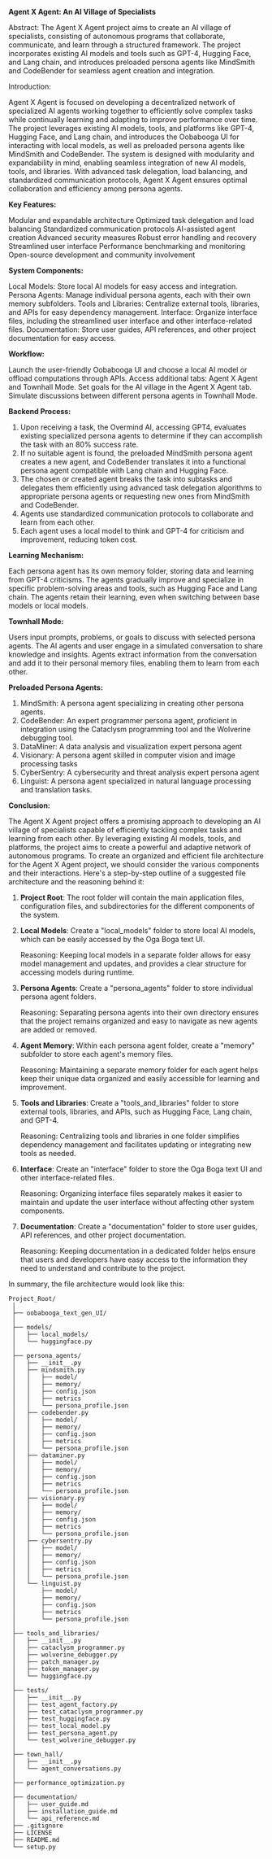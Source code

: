 **Agent X Agent: An AI Village of Specialists**

Abstract: The Agent X Agent project aims to create an AI village of specialists, consisting of autonomous programs that collaborate, communicate, and learn through a structured framework. The project incorporates existing AI models and tools such as GPT-4, Hugging Face, and Lang chain, and introduces preloaded persona agents like MindSmith and CodeBender for seamless agent creation and integration.

Introduction:

Agent X Agent is focused on developing a decentralized network of specialized AI agents working together to efficiently solve complex tasks while continually learning and adapting to improve performance over time. The project leverages existing AI models, tools, and platforms like GPT-4, Hugging Face, and Lang chain, and introduces the Oobabooga UI for interacting with local models, as well as preloaded persona agents like MindSmith and CodeBender. The system is designed with modularity and expandability in mind, enabling seamless integration of new AI models, tools, and libraries. With advanced task delegation, load balancing, and standardized communication protocols, Agent X Agent ensures optimal collaboration and efficiency among persona agents.

**Key Features:**

Modular and expandable architecture
Optimized task delegation and load balancing
Standardized communication protocols
AI-assisted agent creation
Advanced security measures
Robust error handling and recovery
Streamlined user interface
Performance benchmarking and monitoring
Open-source development and community involvement


**System Components:**

Local Models: Store local AI models for easy access and integration.
Persona Agents: Manage individual persona agents, each with their own memory subfolders.
Tools and Libraries: Centralize external tools, libraries, and APIs for easy dependency management.
Interface: Organize interface files, including the streamlined user interface and other interface-related files.
Documentation: Store user guides, API references, and other project documentation for easy access.


**Workflow:**

Launch the user-friendly Oobabooga UI and choose a local AI model or offload computations through APIs.
Access additional tabs: Agent X Agent and Townhall Mode.
Set goals for the AI village in the Agent X Agent tab.
Simulate discussions between different persona agents in Townhall Mode.

**Backend Process:**

1.  Upon receiving a task, the Overmind AI, accessing GPT4, evaluates existing specialized persona agents to determine if they can accomplish the task with an 80% success rate.
2.  If no suitable agent is found, the preloaded MindSmith persona agent creates a new agent, and CodeBender translates it into a functional persona agent compatible with Lang chain and Hugging Face.
3.  The chosen or created agent breaks the task into subtasks and delegates them efficiently using advanced task delegation algorithms to appropriate persona agents or requesting new ones from MindSmith and CodeBender.
4.  Agents use standardized communication protocols to collaborate and learn from each other.
5.  Each agent uses a local model to think and GPT-4 for criticism and improvement, reducing token cost.

**Learning Mechanism:**

Each persona agent has its own memory folder, storing data and learning from GPT-4 criticisms.
The agents gradually improve and specialize in specific problem-solving areas and tools, such as Hugging Face and Lang chain.
The agents retain their learning, even when switching between base models or local models.

**Townhall Mode:**

Users input prompts, problems, or goals to discuss with selected persona agents.
The AI agents and user engage in a simulated conversation to share knowledge and insights.
Agents extract information from the conversation and add it to their personal memory files, enabling them to learn from each other.

**Preloaded Persona Agents:**

1. MindSmith: A persona agent specializing in creating other persona agents.
2. CodeBender: An expert programmer persona agent, proficient in integration using the Cataclysm programming tool and the Wolverine debugging tool.
3. DataMiner: A data analysis and visualization expert persona agent
4. Visionary: A persona agent skilled in computer vision and image processing tasks
5. CyberSentry: A cybersecurity and threat analysis expert persona agent
6. Linguist: A persona agent specialized in natural language processing and translation tasks.


**Conclusion:**

The Agent X Agent project offers a promising approach to developing an AI village of specialists capable of efficiently tackling complex tasks and learning from each other. By leveraging existing AI models, tools, and platforms, the project aims to create a powerful and adaptive network of autonomous programs. To create an organized and efficient file architecture for the Agent X Agent project, we should consider the various components and their interactions. Here's a step-by-step outline of a suggested file architecture and the reasoning behind it:

1. **Project Root**: The root folder will contain the main application files, configuration files, and subdirectories for the different components of the system.

2. **Local Models**: Create a "local_models" folder to store local AI models, which can be easily accessed by the Oga Boga text UI.

    Reasoning: Keeping local models in a separate folder allows for easy model management and updates, and provides a clear structure for accessing models during runtime.

3. **Persona Agents**: Create a "persona_agents" folder to store individual persona agent folders.

    Reasoning: Separating persona agents into their own directory ensures that the project remains organized and easy to navigate as new agents are added or removed.

4. **Agent Memory**: Within each persona agent folder, create a "memory" subfolder to store each agent's memory files.

    Reasoning: Maintaining a separate memory folder for each agent helps keep their unique data organized and easily accessible for learning and improvement.

5. **Tools and Libraries**: Create a "tools_and_libraries" folder to store external tools, libraries, and APIs, such as Hugging Face, Lang chain, and GPT-4.

    Reasoning: Centralizing tools and libraries in one folder simplifies dependency management and facilitates updating or integrating new tools as needed.

6. **Interface**: Create an "interface" folder to store the Oga Boga text UI and other interface-related files.

    Reasoning: Organizing interface files separately makes it easier to maintain and update the user interface without affecting other system components.

7. **Documentation**: Create a "documentation" folder to store user guides, API references, and other project documentation.

    Reasoning: Keeping documentation in a dedicated folder helps ensure that users and developers have easy access to the information they need to understand and contribute to the project.

In summary, the file architecture would look like this:

```
Project_Root/
 │
 ├── oobabooga_text_gen_UI/
 │
 ├── models/
 │   ├── local_models/
 │   └── huggingface.py
 │
 ├── persona_agents/
 │   ├── __init__.py
 │   ├── mindsmith.py
 │   │   ├── model/
 │   │   ├── memory/
 │   │   ├── config.json
 │   │   ├── metrics
 │   │   └── persona_profile.json
 │   ├── codebender.py
 │   │   ├── model/
 │   │   ├── memory/
 │   │   ├── config.json
 │   │   ├── metrics
 │   │   └── persona_profile.json
 │   ├── dataminer.py
 │   │   ├── model/
 │   │   ├── memory/
 │   │   ├── config.json
 │   │   ├── metrics
 │   │   └── persona_profile.json
 │   ├── visionary.py
 │   │   ├── model/
 │   │   ├── memory/
 │   │   ├── config.json
 │   │   ├── metrics
 │   │   └── persona_profile.json
 │   ├── cybersentry.py
 │   │   ├── model/
 │   │   ├── memory/
 │   │   ├── config.json
 │   │   ├── metrics
 │   │   └── persona_profile.json
 │   └── linguist.py
 │       ├── model/
 │       ├── memory/
 │       ├── config.json
 │       ├── metrics
 │       └── persona_profile.json
 │
 ├── tools_and_libraries/
 │   ├── __init__.py
 │   ├── cataclysm_programmer.py
 │   ├── wolverine_debugger.py
 │   ├── patch_manager.py
 │   ├── token_manager.py
 │   └── huggingface.py
 │
 ├── tests/
 │   ├── __init__.py
 │   ├── test_agent_factory.py
 │   ├── test_cataclysm_programmer.py
 │   ├── test_huggingface.py
 │   ├── test_local_model.py
 │   ├── test_persona_agent.py
 │   └── test_wolverine_debugger.py
 │
 ├── town_hall/
 │   ├── __init__.py
 │   └── agent_conversations.py
 │
 ├── performance_optimization.py
 │
 ├── documentation/
 │   ├── user_guide.md
 │   ├── installation_guide.md
 │   └── api_reference.md
 ├── .gitignore
 ├── LICENSE
 ├── README.md
 └── setup.py
